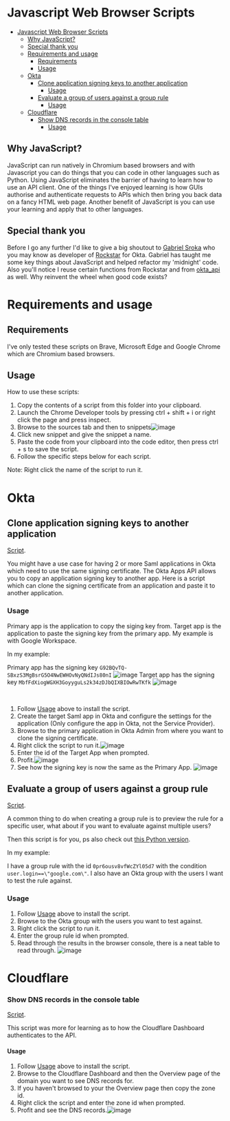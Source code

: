 # Javascript Web Browser Scripts

- [Javascript Web Browser Scripts](#javascript-web-browser-scripts)
  - [Why JavaScript?](#why-javascript)
  - [Special thank you](#special-thank-you)
  - [Requirements and usage](#requirements-and-usage)
    - [Requirements](#requirements)
    - [Usage](#usage)
  - [Okta](#okta)
    - [Clone application signing keys to another application](#clone-application-signing-keys-to-another-application)
      - [Usage](#usage-1)
    - [Evaluate a group of users against a group rule](#evaluate-a-group-of-users-against-a-group-rule)
        - [Usage](#usage-2)
  - [Cloudflare](#cloudflare)
    - [Show DNS records in the console table](#show-dns-records-in-the-console-table)
      - [Usage](#usage-3)

## Why JavaScript?
JavaScript can run natively in Chromium based browsers and with Javascript you can do things that you can code in other languages such as Python.
Using JavaScript eliminates the barrier of having to learn how to use an API client. One of the things I've enjoyed learning is how GUIs authorise and authenticate requests to APIs which then bring you back data on a fancy HTML web page.
Another benefit of JavaScript is you can use your learning and apply that to other languages.

## Special thank you
Before I go any further I'd like to give a big shoutout to [Gabriel Sroka](https://github.com/gabrielsroka/) who you may know as developer of [Rockstar](https://chrome.google.com/webstore/detail/rockstar/chjepkekmhealpjipcggnfepkkfeimbd) for Okta.
Gabriel has taught me some key things about JavaScript and helped refactor my 'midnight' code. Also you'll notice I reuse certain functions from Rockstar and from [okta_api](https://github.com/gabrielsroka/okta_api/blob/master/okta_api.py) as well. Why reinvent the wheel when good code exists?

# Requirements and usage

## Requirements

I've only tested these scripts on Brave, Microsoft Edge and Google Chrome which are Chromium based browsers.

## Usage

How to use these scripts:

1. Copy the contents of a script from this folder into your clipboard.
2. Launch the Chrome Developer tools by pressing ctrl + shift + i or right click the page and press inspect.
3. Browse to the sources tab and then to snippets![image](https://user-images.githubusercontent.com/22709115/193648888-e002c4a0-163f-41d9-94f3-759398741cf5.png)
4. Click new snippet and give the snippet a name.
5. Paste the code from your clipboard into the code editor, then press ctrl + s to save the script.
6. Follow the specific steps below for each script.

Note: Right click the name of the script to run it.


# Okta

## Clone application signing keys to another application
[Script](https://github.com/pro4tlzz/ITSupportTools/blob/main/javascript/cloneSourceAppKidToTargetApp.js).

You might have a use case for having 2 or more Saml applications in Okta which need to use the same signing certificate. The Okta Apps API allows you to copy an application signing key to another app.
Here is a script which can clone the signing certificate from an application and paste it to another application.

### Usage

Primary app is the application to copy the siging key from.
Target app is the application to paste the signing key from the primary app.
My example is with Google Workspace.

In my example:

Primary app has the signing key ```G92BQvTQ-SBxzS3MgBsrG5O4NwEWHOvNyQNdIJs80nI``` ![image](https://user-images.githubusercontent.com/22709115/193650773-206d5607-00b5-45cf-826e-cbefd3b73931.png)
Target app has the signing key ```MbfFdXiogWGXH3GoyyguLs2k34zDJbQIXBIOwRwTKfk``` ![image](https://user-images.githubusercontent.com/22709115/193650873-fe280d0f-5ba2-431a-93ec-d58972e00c8b.png)

</br>

1. Follow [Usage](#usage) above to install the script.
2. Create the target Saml app in Okta and configure the settings for the application (Only configure the app in Okta, not the Service Provider).
3. Browse to the primary application in Okta Admin from where you want to clone the signing certificate.
4. Right click the script to run it.![image](https://user-images.githubusercontent.com/22709115/193651211-fa872a81-eb86-49a0-9578-aa174c700b56.png)
5. Enter the id of the Target App when prompted.
6. Profit.![image](https://user-images.githubusercontent.com/22709115/193651514-81f5e9ba-33ce-43b2-919c-ff9a1df1c48e.png)
7. See how the signing key is now the same as the Primary App. ![image](https://user-images.githubusercontent.com/22709115/193651651-1114da4b-2256-42f9-8772-008c23fd3ade.png)

## Evaluate a group of users against a group rule
[Script](https://github.com/pro4tlzz/ITSupportTools/blob/main/javascript/evalGroupRule.js).

A common thing to do when creating a group rule is to preview the rule for a specific user, what about if you want to evaluate against multiple users?

Then this script is for you, ps also check out [this Python version](https://github.com/pro4tlzz/ITSupportTools/blob/main/okta/group-rules/eval-group-rules.py).

In my example:

I have a group rule with the id ```0pr6ousv8vfWcZYl05d7``` with the condition ```user.login==\"google.com\"```.
I also have an Okta group with the users I want to test the rule against.

### Usage

1. Follow [Usage](#usage) above to install the script.
2. Browse to the Okta group with the users you want to test against.
3. Right click the script to run it.
4. Enter the group rule id when prompted.
5. Read through the results in the browser console, there is a neat table to read through. ![image](https://user-images.githubusercontent.com/22709115/193654630-f0f94841-9015-45bf-bf7e-3a238ed62d6b.png)

# Cloudflare

### Show DNS records in the console table
[Script](https://github.com/pro4tlzz/ITSupportTools/blob/main/javascript/getCloudflareZoneRecords).

This script was more for learning as to how the Cloudflare Dashboard authenticates to the API.

#### Usage

1. Follow [Usage](#usage) above to install the script.
2. Browse to the Cloudflare Dashboard and then the Overview page of the domain you want to see DNS records for.
3. If you haven't browsed to your the Overview page then copy the zone id.
4. Right click the script and enter the zone id when prompted.
5. Profit and see the DNS records.![image](https://user-images.githubusercontent.com/22709115/193655473-8a62528e-bf1b-48ab-830d-74cb749f3b8a.png)
